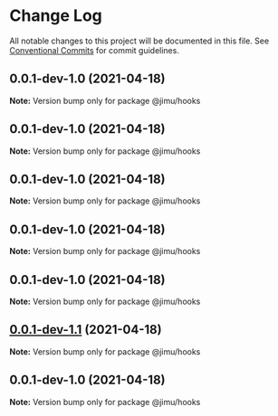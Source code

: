 # Change Log

All notable changes to this project will be documented in this file.
See [Conventional Commits](https://conventionalcommits.org) for commit guidelines.

## 0.0.1-dev-1.0 (2021-04-18)

**Note:** Version bump only for package @jimu/hooks





## 0.0.1-dev-1.0 (2021-04-18)

**Note:** Version bump only for package @jimu/hooks





## 0.0.1-dev-1.0 (2021-04-18)

**Note:** Version bump only for package @jimu/hooks





## 0.0.1-dev-1.0 (2021-04-18)

**Note:** Version bump only for package @jimu/hooks





## 0.0.1-dev-1.0 (2021-04-18)

**Note:** Version bump only for package @jimu/hooks





## [0.0.1-dev-1.1](https://github.com/NoSuitableOne/jimu/compare/@jimu/hooks@0.0.1-dev-1.0...@jimu/hooks@0.0.1-dev-1.1) (2021-04-18)

**Note:** Version bump only for package @jimu/hooks





## 0.0.1-dev-1.0 (2021-04-18)

**Note:** Version bump only for package @jimu/hooks
